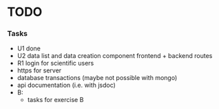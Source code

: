 # TODO #

### Tasks ###

- U1 done
- U2 data list and data creation component frontend + backend routes
- R1 login for scientific users
- https for server
- database transactions (maybe not possible with mongo)
- api documentation (i.e. with jsdoc)
- B:
    - tasks for exercise B
